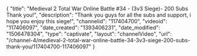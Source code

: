 {
    "title": "Medieval 2 Total War Online Battle #34 - (3v3 Siege)- 200 Subs Thank you!",
    "description": "Thank you guys for all the subs and support, i hope you enjoy this siege!",
    "channelid": "117404700",
    "videoid": "117406097",
    "date_created": "1393406231",
    "date_modified": "1506478304",
    "type": "captivate",
    "layout": "channelVideo",
    "url": "\/channel-4\/medieval-2-total-war-online-battle-34-3v3-siege-200-subs-thank-you\/117404700-117406097"
}